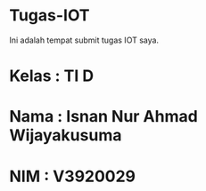 # Tugas-IOT
Ini adalah tempat submit tugas IOT saya.

# Kelas : TI D
# Nama  : Isnan Nur Ahmad Wijayakusuma
# NIM   : V3920029
